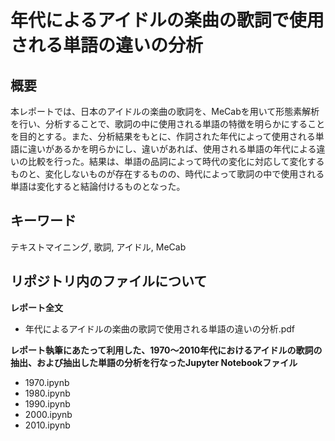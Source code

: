 # 年代によるアイドルの楽曲の歌詞で使用される単語の違いの分析
## 概要
本レポートでは、日本のアイドルの楽曲の歌詞を、MeCabを用いて形態素解析を行い、分析することで、歌詞の中に使用される単語の特徴を明らかにすることを目的とする。また、分析結果をもとに、作詞された年代によって使用される単語に違いがあるかを明らかにし、違いがあれば、使用される単語の年代による違いの比較を行った。結果は、単語の品詞によって時代の変化に対応して変化するものと、変化しないものが存在するものの、時代によって歌詞の中で使用される単語は変化すると結論付けるものとなった。

## キーワード
テキストマイニング, 歌詞, アイドル, MeCab

## リポジトリ内のファイルについて
**レポート全文**
- 年代によるアイドルの楽曲の歌詞で使用される単語の違いの分析.pdf

**レポート執筆にあたって利用した、1970〜2010年代におけるアイドルの歌詞の抽出、および抽出した単語の分析を行なったJupyter Notebookファイル**
- 1970.ipynb
- 1980.ipynb
- 1990.ipynb
- 2000.ipynb
- 2010.ipynb
